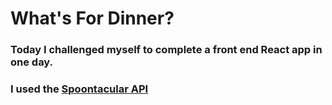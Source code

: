 # What's For Dinner?

### Today I challenged myself to complete a front end React app in one day.

### I used the [Spoontacular API](https://spoonacular.com/)
